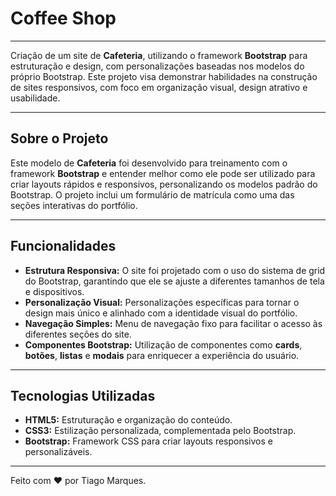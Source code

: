 # Coffee Shop
___

Criação de um site de **Cafeteria**, utilizando o framework **Bootstrap** para estruturação e design, com personalizações baseadas nos modelos do próprio Bootstrap. Este projeto visa demonstrar habilidades na construção de sites responsivos, com foco em organização visual, design atrativo e usabilidade.

---

## Sobre o Projeto

Este modelo de **Cafeteria** foi desenvolvido para treinamento com o framework **Bootstrap** e entender melhor como ele pode ser utilizado para criar layouts rápidos e responsivos, personalizando os modelos padrão do Bootstrap. O projeto inclui um formulário de matrícula como uma das seções interativas do portfólio.

---

## Funcionalidades

- **Estrutura Responsiva:** O site foi projetado com o uso do sistema de grid do Bootstrap, garantindo que ele se ajuste a diferentes tamanhos de tela e dispositivos.
- **Personalização Visual:** Personalizações específicas para tornar o design mais único e alinhado com a identidade visual do portfólio.
- **Navegação Simples:** Menu de navegação fixo para facilitar o acesso às diferentes seções do site.
- **Componentes Bootstrap:** Utilização de componentes como **cards**, **botões**, **listas** e **modais** para enriquecer a experiência do usuário.

---

## Tecnologias Utilizadas

- **HTML5:** Estruturação e organização do conteúdo.
- **CSS3:** Estilização personalizada, complementada pelo Bootstrap.
- **Bootstrap:** Framework CSS para criar layouts responsivos e personalizáveis.

---

Feito com :heart: por Tiago Marques.